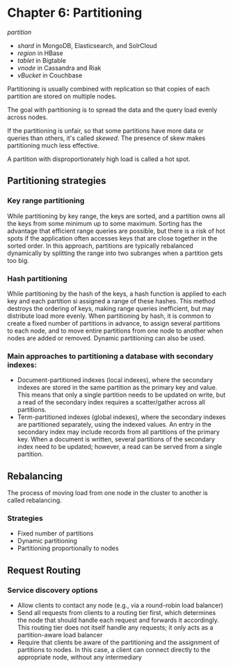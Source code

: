 # Chapter 6: Partitioning

_partition_

- _shard_ in MongoDB, Elasticsearch, and SolrCloud
- _region_ in HBase
- _tablet_ in Bigtable
- _vnode_ in Cassandra and Riak
- _vBucket_ in Couchbase

Partitioning is usually combined with replication so that copies of each partition are stored on multiple nodes.

The goal with partitioning is to spread the data and the query load evenly across nodes.

If the partitioning is unfair, so that some partitions have more data or queries than others, it's called _skewed_. The
presence of skew makes partitioning much less effective.

A partition with disproportionately high load is called a hot spot.

## Partitioning strategies

### Key range partitioning

While partitioning by key range, the keys are sorted, and a partition owns all the keys from some minimum up to some
maximum. Sorting has the advantage that efficient range queries are possible, but there is a risk of hot spots if the
application often accesses keys that are close together in the sorted order. In this approach, partitions are typically
rebalanced dynamically by splitting the range into two subranges when a partition gets too big.

### Hash partitioning

While partitioning by the hash of the keys, a hash function is applied to each key and each partition si assigned a
range of these hashes. This method destroys the ordering of keys, making range queries inefficient, but may distribute
load more evenly. When partitioning by hash, it is common to create a fixed number of partitions in advance, to assign
several partitions to each node, and to move entire partitions from one node to another when nodes are added or removed.
Dynamic partitioning can also be used.

### Main approaches to partitioning a database with secondary indexes:

- Document-partitioned indexes (local indexes), where the secondary indexes are stored in the same partition as the
  primary key and value. This means that only a single partition needs to be updated on write, but a read of the
  secondary index requires a scatter/gather across all partitions.
- Term-partitioned indexes (global indexes), where the secondary indexes are partitioned separately, using the indexed
  values. An entry in the secondary index may include records from all partitions of the primary key. When a document
  is written, several partitions of the secondary index need to be updated; however, a read can be served from a single
  partition.

## Rebalancing

The process of moving load from one node in the cluster to another is called rebalancing.

### Strategies

- Fixed number of partitions
- Dynamic partitioning
- Partitioning proportionally to nodes

## Request Routing

### Service discovery options

- Allow clients to contact any node (e.g., via a round-robin load balancer)
- Send all requests from clients to a routing tier first, which determines the node that should handle each request and
  forwards it accordingly. This routing tier does not itself handle any requests; it only acts as a partition-aware load
  balancer
- Require that clients be aware of the partitioning and the assignment of partitions to nodes. In this case, a client
  can connect directly to the appropriate node, without any intermediary
